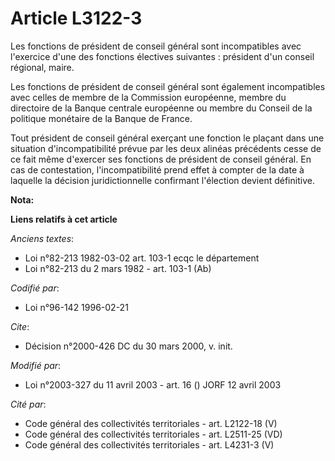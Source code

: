 # Article L3122-3

Les fonctions de président de conseil général sont incompatibles avec l'exercice d'une des fonctions électives suivantes :
président d'un conseil régional, maire. 

Les fonctions de président de conseil général sont également incompatibles avec celles de membre de la Commission européenne,
membre du directoire de la Banque centrale européenne ou membre du Conseil de la politique monétaire de la Banque de France. 

Tout président de conseil général exerçant une fonction le plaçant dans une situation d'incompatibilité prévue par les deux
alinéas précédents cesse de ce fait même d'exercer ses fonctions de président de conseil général. En cas de contestation,
l'incompatibilité prend effet à compter de la date à laquelle la décision juridictionnelle confirmant l'élection devient
définitive.

**Nota:**



**Liens relatifs à cet article**

_Anciens textes_:

  - Loi n°82-213 1982-03-02 art. 103-1 ecqc le département
  - Loi n°82-213 du 2 mars 1982 - art. 103-1 (Ab)

_Codifié par_:

  - Loi n°96-142 1996-02-21

_Cite_:

  - Décision n°2000-426 DC du 30 mars 2000, v. init.

_Modifié par_:

  - Loi n°2003-327 du 11 avril 2003 - art. 16 () JORF 12 avril 2003

_Cité par_:

  - Code général des collectivités territoriales - art. L2122-18 (V)
  - Code général des collectivités territoriales - art. L2511-25 (VD)
  - Code général des collectivités territoriales - art. L4231-3 (V)
